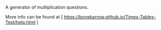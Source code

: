 A generator of multiplication questions.

More info can be found at [ https://bonekarrow.github.io/Times-Tables-Test/help.html ]

